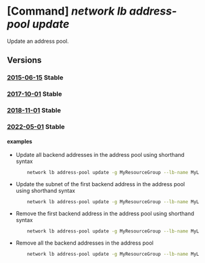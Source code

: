 # [Command] _network lb address-pool update_

Update an address pool.

## Versions

### [2015-06-15](/Resources/mgmt-plane/L3N1YnNjcmlwdGlvbnMve30vcmVzb3VyY2Vncm91cHMve30vcHJvdmlkZXJzL21pY3Jvc29mdC5uZXR3b3JrL2xvYWRiYWxhbmNlcnMve30=/2015-06-15.xml) **Stable**

<!-- mgmt-plane /subscriptions/{}/resourcegroups/{}/providers/microsoft.network/loadbalancers/{} 2015-06-15 properties.backendAddressPools[] -->

### [2017-10-01](/Resources/mgmt-plane/L3N1YnNjcmlwdGlvbnMve30vcmVzb3VyY2Vncm91cHMve30vcHJvdmlkZXJzL21pY3Jvc29mdC5uZXR3b3JrL2xvYWRiYWxhbmNlcnMve30=/2017-10-01.xml) **Stable**

<!-- mgmt-plane /subscriptions/{}/resourcegroups/{}/providers/microsoft.network/loadbalancers/{} 2017-10-01 properties.backendAddressPools[] -->

### [2018-11-01](/Resources/mgmt-plane/L3N1YnNjcmlwdGlvbnMve30vcmVzb3VyY2Vncm91cHMve30vcHJvdmlkZXJzL21pY3Jvc29mdC5uZXR3b3JrL2xvYWRiYWxhbmNlcnMve30=/2018-11-01.xml) **Stable**

<!-- mgmt-plane /subscriptions/{}/resourcegroups/{}/providers/microsoft.network/loadbalancers/{} 2018-11-01 properties.backendAddressPools[] -->

### [2022-05-01](/Resources/mgmt-plane/L3N1YnNjcmlwdGlvbnMve30vcmVzb3VyY2Vncm91cHMve30vcHJvdmlkZXJzL21pY3Jvc29mdC5uZXR3b3JrL2xvYWRiYWxhbmNlcnMve30vYmFja2VuZGFkZHJlc3Nwb29scy97fQ==/2022-05-01.xml) **Stable**

<!-- mgmt-plane /subscriptions/{}/resourcegroups/{}/providers/microsoft.network/loadbalancers/{}/backendaddresspools/{} 2022-05-01 -->

#### examples

- Update all backend addresses in the address pool using shorthand syntax
    ```bash
        network lb address-pool update -g MyResourceGroup --lb-name MyLb -n MyAddressPool --vnet MyVnetResource --backend-addresses "[{name:addr1,ip-address:10.0.0.1},{name:addr2,ip-address:10.0.0.2,subnet:subnetName}]"
    ```

- Update the subnet of the first backend address in the address pool using shorthand syntax
    ```bash
        network lb address-pool update -g MyResourceGroup --lb-name MyLb -n MyAddressPool --backend-addresses [0].subnet=/subscriptions/00000000-0000-0000-0000-000000000000/resourceGroups/MyRg/providers/Microsoft.Network/virtualNetworks/vnet/subnets/subnet1
    ```

- Remove the first backend address in the address pool using shorthand syntax
    ```bash
        network lb address-pool update -g MyResourceGroup --lb-name MyLb -n MyAddressPool --backend-addresses [0]=null
    ```

- Remove all the backend addresses in the address pool
    ```bash
        network lb address-pool update -g MyResourceGroup --lb-name MyLb -n MyAddressPool --backend-addresses null
    ```
